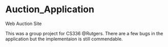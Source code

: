 # Auction_Application

Web Auction Site

This was a group project for CS336 @Rutgers.
There are a few bugs in the application but the implementaion is still commendable.
